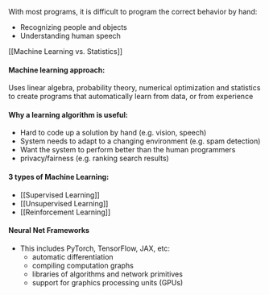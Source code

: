 With most programs, it is difficult to program the correct behavior by hand:
- Recognizing people and objects
- Understanding human speech

[[Machine Learning vs. Statistics]]
#### Machine learning approach: ####
Uses linear algebra, probability theory, numerical optimization and statistics to create programs that automatically learn from data, or from experience

#### Why a learning algorithm is useful: ####
- Hard to code up a solution by hand (e.g. vision, speech)
- System needs to adapt to a changing environment (e.g. spam detection)
- Want the system to perform better than the human programmers
- privacy/fairness (e.g. ranking search results)

#### 3 types of Machine Learning: ####
- [[Supervised Learning]]
- [[Unsupervised Learning]]
- [[Reinforcement Learning]]

#### Neural Net Frameworks ####
- This includes PyTorch, TensorFlow, JAX, etc:
	- automatic differentiation
	- compiling computation graphs
	- libraries of algorithms and network primitives
	- support for graphics processing units (GPUs)
